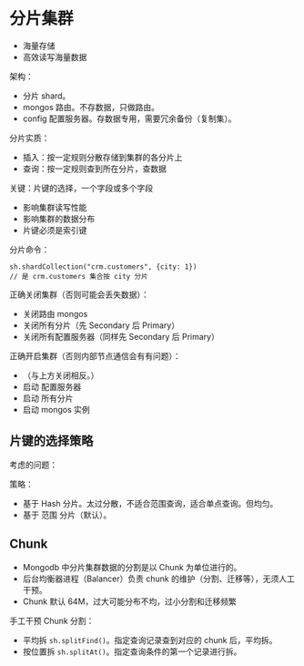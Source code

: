 # 分片集群

- 海量存储
- 高效读写海量数据

架构：
- 分片 shard。
- mongos 路由。不存数据，只做路由。
- config 配置服务器。存数据专用，需要冗余备份（复制集）。

分片实质：
- 插入：按一定规则分散存储到集群的各分片上
- 查询：按一定规则查到所在分片，查数据

关键：片键的选择，一个字段或多个字段
- 影响集群读写性能
- 影响集群的数据分布
- 片键必须是索引键


分片命令：
```
sh.shardCollection("crm.customers", {city: 1})
// 是 crm.customers 集合按 city 分片
```

正确关闭集群（否则可能会丢失数据）：
- 关闭路由 mongos
- 关闭所有分片（先 Secondary 后 Primary）
- 关闭所有配置服务器（同样先 Secondary 后 Primary）

正确开启集群（否则内部节点通信会有有问题）：
- （与上方关闭相反。）
- 启动 配置服务器
- 启动 所有分片
- 启动 mongos 实例

## 片键的选择策略

考虑的问题：


策略：
- 基于 Hash 分片。太过分散，不适合范围查询，适合单点查询。但均匀。
- 基于 范围 分片（默认）。

## Chunk

- Mongodb 中分片集群数据的分割是以 Chunk 为单位进行的。
- 后台均衡器进程（Balancer）负责 chunk 的维护（分割、迁移等），无须人工干预。
- Chunk 默认 64M，过大可能分布不均，过小分割和迁移频繁

手工干预 Chunk 分割：
- 平均拆 `sh.splitFind()`。指定查询记录查到对应的 chunk 后，平均拆。
- 按位置拆 `sh.splitAt()`。指定查询条件的第一个记录进行拆。